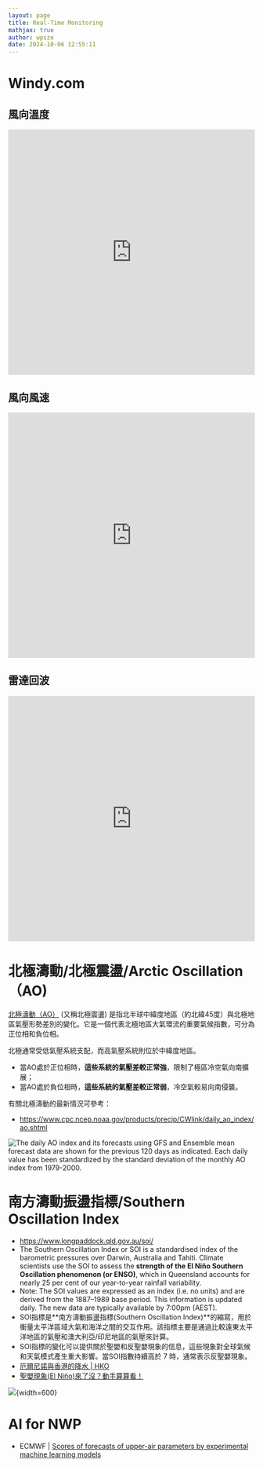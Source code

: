 ```yaml
---
layout: page
title: Real-Time Monitoring
mathjax: true
author: wpsze
date: 2024-10-06 12:55:11
---
```


# Windy.com

<h2 class="nn_tabs-title"><a id="風向溫度" class="anchor nn_tabs-sm-scroll"></a>風向溫度</h2>
<iframe width="100%" height="500" src="https://embed.windy.com/embed2.html?lat=22.374&lon=114.131&detailLat=22.374&detailLon=114.131&width=650&height=500&zoom=7&level=surface&overlay=temp&product=ecmwf&menu=&message=true&marker=&calendar=now&pressure=&type=map&location=coordinates&detail=&metricWind=m%2Fs&metricTemp=%C2%B0C&radarRange=-1" frameborder="0"></iframe>

<h2 class="nn_tabs-title"><a id="風向風速" class="anchor nn_tabs-sm-scroll"></a>風向風速</h2>
<iframe width="100%" height="500" src="https://embed.windy.com/embed2.html?lat=22.374&lon=114.131&detailLat=22.374&detailLon=114.131&width=650&height=500&zoom=7&level=surface&overlay=wind&product=ecmwf&menu=&message=true&marker=&calendar=now&pressure=&type=map&location=coordinates&detail=&metricWind=m%2Fs&metricTemp=%C2%B0C&radarRange=-1" frameborder="0"></iframe>

<h2 class="nn_tabs-title"><a id="雷達回波" class="anchor nn_tabs-sm-scroll"></a>雷達回波</h2>
<iframe width="100%" height="500" src="https://embed.windy.com/embed2.html?lat=22.374&lon=114.131&detailLat=22.374&detailLon=114.131&width=650&height=500&zoom=7&level=surface&overlay=radar&product=radar&menu=&message=true&marker=&calendar=now&pressure=&type=map&location=coordinates&detail=&metricWind=m%2Fs&metricTemp=%C2%B0C&radarRange=-1" frameborder="0"></iframe>

# 北極濤動/北極震盪/Arctic Oscillation（AO)

[北極濤動（AO）](https://www.weather.gov.hk/tc/climate_change/ao.htm) (又稱北極震盪) 是指北半球中緯度地區（約北緯45度）與北極地區氣壓形勢差別的變化。它是一個代表北極地區大氣環流的重要氣候指數，可分為正位相和負位相。

北極通常受低氣壓系統支配，而高氣壓系統則位於中緯度地區。

- 當AO處於正位相時，**這些系統的氣壓差較正常強**，限制了極區冷空氣向南擴展；
- 當AO處於負位相時，**這些系統的氣壓差較正常弱**，冷空氣較易向南侵襲。

有關北極濤動的最新情況可參考：
- <https://www.cpc.ncep.noaa.gov/products/precip/CWlink/daily_ao_index/ao.shtml>

![The daily AO index and its forecasts using GFS and Ensemble mean forecast data are shown for the previous 120 days as indicated. Each daily value has been standardized by the standard deviation of the monthly AO index from 1979-2000.](https://www.cpc.ncep.noaa.gov/products/precip/CWlink/daily_ao_index/ao.gefs.fcst.png)

# 南方濤動振盪指標/Southern Oscillation Index

- <https://www.longpaddock.qld.gov.au/soi/>
- The Southern Oscillation Index or SOI is a standardised index of the barometric pressures over Darwin, Australia and Tahiti. Climate scientists use the SOI to assess the **strength of the El Niño Southern Oscillation phenomenon (or ENSO)**, which in Queensland accounts for nearly 25 per cent of our year-to-year rainfall variability.
- Note: The SOI values are expressed as an index (i.e. no units) and are derived from the 1887–1989 base period. This information is updated daily. The new data are typically available by 7:00pm (AEST).
- SOI指標是**南方濤動振盪指標(Southern Oscillation Index)**的縮寫，用於衡量太平洋區域大氣和海洋之間的交互作用。該指標主要是通過比較遠東太平洋地區的氣壓和澳大利亞/印尼地區的氣壓來計算。
- SOI指標的變化可以提供關於聖嬰和反聖嬰現象的信息，這些現象對全球氣候和天氣模式產生重大影響。當SOI指數持續高於 7 時，通常表示反聖嬰現象。
- [厄爾尼諾與香港的降水 | HKO ](https://www.hko.gov.hk/hko/publica/reprint/r284.pdf)
- [聖嬰現象(El Niño)來了沒？動手算算看！](http://www.geostory.tw/enso-elnino-math-soi/)

![](https://data.longpaddock.qld.gov.au/SeasonalClimateOutlook/SouthernOscillationIndex/SOIGraph/2024.gif){width=600}


# AI for NWP

- ECMWF | [Scores of forecasts of upper-air parameters by experimental machine learning models](https://charts.ecmwf.int/products/plwww_3m_fc_aimodels_wp_mean?area=Northern%20Extra-tropics&parameter=Geopotential%20500hPa&score=Root%20mean%20square%20error)

<!-- {% gi 4 2-2 %}
![1](https://charts.ecmwf.int/streaming/20241009-0750/81/ps2png-worker-commands-76f744c54b-4xnd6-6fe5cac1a363ec1525f54343b6cc9fd8-zisedq81.png)
![2](https://charts.ecmwf.int/streaming/20241009-0710/e3/ps2png-worker-commands-76f744c54b-rk8tn-6fe5cac1a363ec1525f54343b6cc9fd8-ue79gh2y.png)
![3](https://charts.ecmwf.int/streaming/20241009-0820/27/ps2png-worker-commands-76f744c54b-sgsp8-6fe5cac1a363ec1525f54343b6cc9fd8-ccvm8iij.png)
![4](https://charts.ecmwf.int/streaming/20241009-0130/fb/ps2png-worker-commands-76f744c54b-r2bdp-6fe5cac1a363ec1525f54343b6cc9fd8-o3sdzb7o.png)
{% endgi %} -->